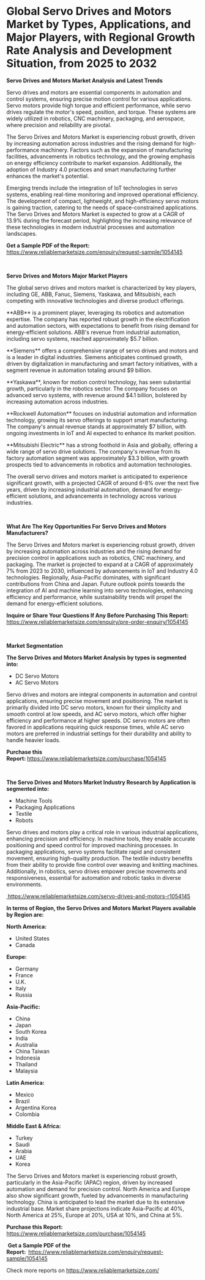 <p><h1>Global Servo Drives and Motors Market by Types, Applications, and Major Players, with Regional Growth Rate Analysis and Development Situation, from 2025 to 2032</h1></p><p><strong>Servo Drives and Motors Market Analysis and Latest Trends</strong></p>
<p><p>Servo drives and motors are essential components in automation and control systems, ensuring precise motion control for various applications. Servo motors provide high torque and efficient performance, while servo drives regulate the motor's speed, position, and torque. These systems are widely utilized in robotics, CNC machinery, packaging, and aerospace, where precision and reliability are pivotal.</p><p>The Servo Drives and Motors Market is experiencing robust growth, driven by increasing automation across industries and the rising demand for high-performance machinery. Factors such as the expansion of manufacturing facilities, advancements in robotics technology, and the growing emphasis on energy efficiency contribute to market expansion. Additionally, the adoption of Industry 4.0 practices and smart manufacturing further enhances the market's potential.</p><p>Emerging trends include the integration of IoT technologies in servo systems, enabling real-time monitoring and improved operational efficiency. The development of compact, lightweight, and high-efficiency servo motors is gaining traction, catering to the needs of space-constrained applications. The Servo Drives and Motors Market is expected to grow at a CAGR of 13.9% during the forecast period, highlighting the increasing relevance of these technologies in modern industrial processes and automation landscapes.</p></p>
<p><strong>Get a Sample PDF of the Report:&nbsp;</strong> <a href="https://www.reliablemarketsize.com/enquiry/request-sample/1054145?utm_campaign=2640&utm_medium=2&utm_source=Github&utm_content=ia&utm_term=08042025&utm_id=servo-drives-and-motors">https://www.reliablemarketsize.com/enquiry/request-sample/1054145</a></p>
<p>&nbsp;</p>
<p><strong>Servo Drives and Motors Major Market Players</strong></p>
<p><p>The global servo drives and motors market is characterized by key players, including GE, ABB, Fanuc, Siemens, Yaskawa, and Mitsubishi, each competing with innovative technologies and diverse product offerings.</p><p>**ABB** is a prominent player, leveraging its robotics and automation expertise. The company has reported robust growth in the electrification and automation sectors, with expectations to benefit from rising demand for energy-efficient solutions. ABB's revenue from industrial automation, including servo systems, reached approximately $5.7 billion.</p><p>**Siemens** offers a comprehensive range of servo drives and motors and is a leader in digital industries. Siemens anticipates continued growth, driven by digitalization in manufacturing and smart factory initiatives, with a segment revenue in automation totaling around $9 billion.</p><p>**Yaskawa**, known for motion control technology, has seen substantial growth, particularly in the robotics sector. The company focuses on advanced servo systems, with revenue around $4.1 billion, bolstered by increasing automation across industries.</p><p>**Rockwell Automation** focuses on industrial automation and information technology, growing its servo offerings to support smart manufacturing. The company's annual revenue stands at approximately $7 billion, with ongoing investments in IoT and AI expected to enhance its market position.</p><p>**Mitsubishi Electric** has a strong foothold in Asia and globally, offering a wide range of servo drive solutions. The company's revenue from its factory automation segment was approximately $3.3 billion, with growth prospects tied to advancements in robotics and automation technologies.</p><p>The overall servo drives and motors market is anticipated to experience significant growth, with a projected CAGR of around 6-8% over the next five years, driven by increasing industrial automation, demand for energy-efficient solutions, and advancements in technology across various industries.</p></p>
<p>&nbsp;</p>
<p><strong>What Are The Key Opportunities For Servo Drives and Motors Manufacturers?</strong></p>
<p><p>The Servo Drives and Motors market is experiencing robust growth, driven by increasing automation across industries and the rising demand for precision control in applications such as robotics, CNC machinery, and packaging. The market is projected to expand at a CAGR of approximately 7% from 2023 to 2030, influenced by advancements in IoT and Industry 4.0 technologies. Regionally, Asia-Pacific dominates, with significant contributions from China and Japan. Future outlook points towards the integration of AI and machine learning into servo technologies, enhancing efficiency and performance, while sustainability trends will propel the demand for energy-efficient solutions.</p></p>
<p><strong>Inquire or Share Your Questions If Any Before Purchasing This Report:</strong> <a href="https://www.reliablemarketsize.com/enquiry/pre-order-enquiry/1054145?utm_campaign=2640&utm_medium=2&utm_source=Github&utm_content=ia&utm_term=08042025&utm_id=servo-drives-and-motors">https://www.reliablemarketsize.com/enquiry/pre-order-enquiry/1054145</a></p>
<p>&nbsp;</p>
<p><strong>Market Segmentation</strong></p>
<p><strong>The Servo Drives and Motors Market Analysis by types is segmented into:</strong></p>
<p><ul><li>DC Servo Motors</li><li>AC Servo Motors</li></ul></p>
<p><p>Servo drives and motors are integral components in automation and control applications, ensuring precise movement and positioning. The market is primarily divided into DC servo motors, known for their simplicity and smooth control at low speeds, and AC servo motors, which offer higher efficiency and performance at higher speeds. DC servo motors are often favored in applications requiring quick response times, while AC servo motors are preferred in industrial settings for their durability and ability to handle heavier loads.</p></p>
<p><strong>Purchase this Report:&nbsp;</strong><a href="https://www.reliablemarketsize.com/purchase/1054145?utm_campaign=2640&utm_medium=2&utm_source=Github&utm_content=ia&utm_term=08042025&utm_id=servo-drives-and-motors">https://www.reliablemarketsize.com/purchase/1054145</a></p>
<p>&nbsp;</p>
<p><strong>The Servo Drives and Motors Market Industry Research by Application is segmented into:</strong></p>
<p><ul><li>Machine Tools</li><li>Packaging Applications</li><li>Textile</li><li>Robots</li></ul></p>
<p><p>Servo drives and motors play a critical role in various industrial applications, enhancing precision and efficiency. In machine tools, they enable accurate positioning and speed control for improved machining processes. In packaging applications, servo systems facilitate rapid and consistent movement, ensuring high-quality production. The textile industry benefits from their ability to provide fine control over weaving and knitting machines. Additionally, in robotics, servo drives empower precise movements and responsiveness, essential for automation and robotic tasks in diverse environments.</p></p>
<p><a href="https://www.reliablemarketsize.com/servo-drives-and-motors-r1054145?utm_campaign=2640&utm_medium=2&utm_source=Github&utm_content=ia&utm_term=08042025&utm_id=servo-drives-and-motors">&nbsp;https://www.reliablemarketsize.com/servo-drives-and-motors-r1054145</a></p>
<p><strong>In terms of Region, the Servo Drives and Motors Market Players available by Region are:</strong></p>
<p>
    <p> <strong> North America: </strong>
        <ul>
            <li>United States</li>
            <li>Canada</li>
        </ul>
        </p> 
    <p> <strong> Europe: </strong>
        <ul>
            <li>Germany</li>
            <li>France</li>
            <li>U.K.</li>
            <li>Italy</li>
            <li>Russia</li>
        </ul>
        </p> 
    <p> <strong> Asia-Pacific: </strong>
        <ul>
            <li>China</li>
            <li>Japan</li>
            <li>South Korea</li>
            <li>India</li>
            <li>Australia</li>
            <li>China Taiwan</li>
            <li>Indonesia</li>
            <li>Thailand</li>
            <li>Malaysia</li>
        </ul>
        </p> 
    <p> <strong> Latin America: </strong>
        <ul>
            <li>Mexico</li>
            <li>Brazil</li>
            <li>Argentina Korea</li>
            <li>Colombia</li>
        </ul>
        </p> 
    <p> <strong> Middle East & Africa: </strong>
        <ul>
            <li>Turkey</li>
            <li>Saudi</li>
            <li>Arabia</li>
            <li>UAE</li>
            <li>Korea</li>
        </ul>
    </p>
    </p>
<p><p>The Servo Drives and Motors market is experiencing robust growth, particularly in the Asia-Pacific (APAC) region, driven by increased automation and demand for precision control. North America and Europe also show significant growth, fueled by advancements in manufacturing technology. China is anticipated to lead the market due to its extensive industrial base. Market share projections indicate Asia-Pacific at 40%, North America at 25%, Europe at 20%, USA at 10%, and China at 5%.</p></p>
<p><strong>Purchase this Report: </strong><a href="https://www.reliablemarketsize.com/purchase/1054145?utm_campaign=2640&utm_medium=2&utm_source=Github&utm_content=ia&utm_term=08042025&utm_id=servo-drives-and-motors">https://www.reliablemarketsize.com/purchase/1054145</a></p>
<p>&nbsp;<strong>Get a Sample PDF of the Report:&nbsp;&nbsp;</strong><a href="https://www.reliablemarketsize.com/enquiry/request-sample/1054145?utm_campaign=2640&utm_medium=2&utm_source=Github&utm_content=ia&utm_term=08042025&utm_id=servo-drives-and-motors">https://www.reliablemarketsize.com/enquiry/request-sample/1054145</a></p>
<p><strong></strong></p>
<p>Check more reports on <a href="https://www.reliablemarketsize.com/?utm_campaign=2640&utm_medium=2&utm_source=Github&utm_content=ia&utm_term=08042025&utm_id=servo-drives-and-motors">https://www.reliablemarketsize.com/</a></p>